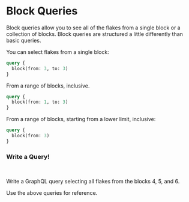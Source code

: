 # Block Queries

Block queries allow you to see all of the flakes from a single block or a collection of blocks. Block queries are structured a little differently than basic queries.

You can select flakes from a single block:

```graphql
query {
  block(from: 3, to: 3)
}
```

From a range of blocks, inclusive.

```graphql
query {
  block(from: 1, to: 3)
}
```

From a range of blocks, starting from a lower limit, inclusive:

```graphql
query {
  block(from: 3)
}
```

<div class="challenge">
<h3>Write a Query!</h3>
<br/>
<p>Write a GraphQL query selecting all flakes from the blocks 4, 5, and 6.</p>

<p>Use the above queries for reference.</p>

</div>
